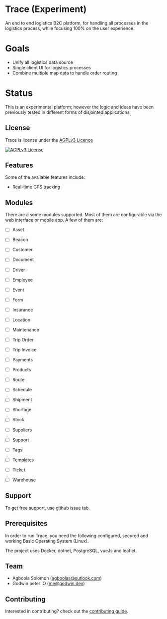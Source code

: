 # Trace (Experiment)
An end to end logistics B2C platform, for handling all processes in the logistics process,
while focusing 100% on the user experience.

# Goals
* Unify all logistics data source
* Single client UI for logistics processes
* Combine multiple map data to handle order routing


# Status
This is an experimental platform; however the logic and ideas have been previously tested
in different forms of disjointed applications.


## License

Trace is license under the [AGPLv3 Licence](./LICENSE)

[![AGPLv3 License](https://img.shields.io/badge/license-AGPLv3-blue.svg?style=flat-square)](http://www.fsf.org)

## Features

Some of the available features include:

- Real-time GPS tracking

## Modules

There are a some modules supported. Most of them are configurable via the web
interface or mobile app. A few of them are:

- [ ] Asset
- [ ] Beacon
- [ ] Customer
- [ ] Document
- [ ] Driver
- [ ] Employee
- [ ] Event
- [ ] Form
- [ ] Insurance
- [ ] Location
- [ ] Maintenance
- [ ] Trip Order
- [ ] Trip Invoice
- [ ] Payments
- [ ] Products
- [ ] Route
- [ ] Schedule
- [ ] Shipment
- [ ] Shortage
- [ ] Stock
- [ ] Suppliers
- [ ] Support
- [ ] Tags
- [ ] Templates
- [ ] Ticket
- [ ] Warehouse


## Support

To get free support, use github issue tab.

## Prerequisites

In order to run Trace, you need the following configured, secured  and
working Basic Operating System (Linux).

The project uses Docker, dotnet, PostgreSQL, vueJs and leaflet.

## Team

- Agboola Solomon ([agboolas@outlook.com](mailto:agboolas@outlook.com))
- Godwin peter .O ([me@godwin.dev](mailto:me@godwin.dev))

## Contributing

Interested in contributing? check out the [contributing guide](./CONTRIBUTING.md).


